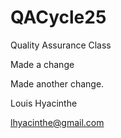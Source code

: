# QACycle25
Quality Assurance Class

Made a change

Made another change.

Louis Hyacinthe

lhyacinthe@gmail.com

